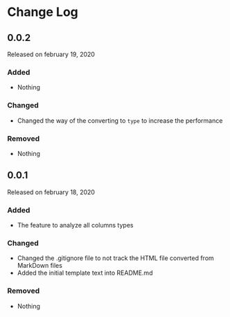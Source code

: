# Change Log

## 0.0.2

Released on february 19, 2020

### Added

* Nothing

### Changed

* Changed the way of the converting to `type` to increase the performance

### Removed

* Nothing

## 0.0.1

Released on february 18, 2020

### Added

* The feature to analyze all columns types

### Changed

* Changed the .gitignore file to not track the HTML file converted from MarkDown files
* Added the initial template text into README.md

### Removed

* Nothing
